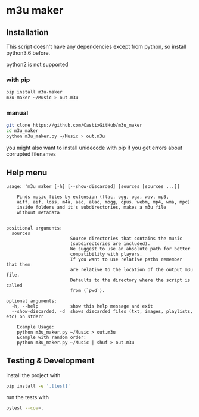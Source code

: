 # m3u maker
## Installation
This script doesn't have any dependencies except from python, so install python3.6 before.

python2 is not supported

### with pip
```bash
pip install m3u-maker
m3u-maker ~/Music > out.m3u
```
### manual
```bash
git clone https://github.com/CastixGitHub/m3u_maker
cd m3u_maker
python m3u_maker.py ~/Music > out.m3u
```
you might also want to install unidecode with pip if you get errors about corrupted filenames
## Help menu
```
usage: 'm3u_maker [-h] [--show-discarded] [sources [sources ...]]

    Finds music files by extension (flac, ogg, oga, wav, mp3,
    aiff, aif, loss, m4a, aac, alac, mogg, opus. webm, mp4, wma, mpc)
    inside folders and it's subdirectories, makes a m3u file
    without metadata
    

positional arguments:
  sources               
                        Source directories that contains the music
                        (subdirectories are included).
                        We suggest to use an absolute path for better
                        compatibility with players.
                        If you want to use relative paths remember that them
                        are relative to the location of the output m3u file.
                        Defaults to the directory where the script is called
                        from (`pwd`).

optional arguments:
  -h, --help            show this help message and exit
  --show-discarded, -d  shows discarded files (txt, images, playlists, etc) on stderr

    Example Usage:
    python m3u_maker.py ~/Music > out.m3u
    Example with random order:
    python m3u_maker.py ~/Music | shuf > out.m3u
```
## Testing & Development

install the project with
```bash
pip install -e '.[test]'
```
run the tests with
```bash
pytest --cov=.
```
